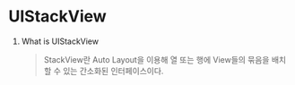 # UIStackView

1. What is UIStackView<br>
    >StackView란 Auto Layout을 이용해 열 또는 행에 View들의 묶음을 배치할 수 있는 간소화된 인터페이스이다.